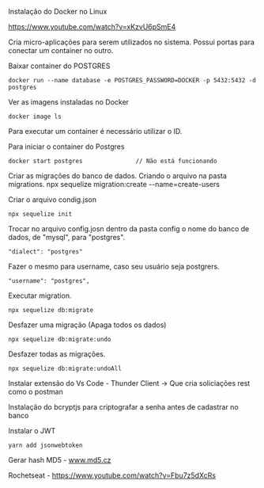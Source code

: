 Instalação do Docker no Linux

https://www.youtube.com/watch?v=xKzvU6pSmE4

Cria micro-aplicações para serem utilizados no sistema.
Possui portas para conectar um container no outro.

Baixar container do POSTGRES

```
docker run --name database -e POSTGRES_PASSWORD=DOCKER -p 5432:5432 -d postgres
```

Ver as imagens instaladas no Docker

```
docker image ls
```

Para executar um container é necessário utilizar o ID.

Para iniciar o container do Postgres

```
docker start postgres               // Não está funcionando
```

Criar as migrações do banco de dados. Criando o arquivo na pasta migrations.
npx sequelize migration:create --name=create-users

Criar o arquivo condig.json

```
npx sequelize init
```

Trocar no arquivo config.josn dentro da pasta config o nome do banco de dados, de "mysql", para "postgres".

```
"dialect": "postgres"
```

Fazer o mesmo para username, caso seu usuário seja postgrers. 

```
"username": "postgres",
```

Executar migration.

```
npx sequelize db:migrate
```

Desfazer uma migração (Apaga todos os dados)

```
npx sequelize db:migrate:undo
```

Desfazer todas as migrações. 

```
npx sequelize db:migrate:undoAll
```

Instalar extensão do Vs Code - Thunder Client -> Que cria soliciações rest como o postman

Instalação do bcryptjs para criptografar a senha antes de cadastrar no banco

Instalar o JWT
```
yarn add jsonwebtoken
```

Gerar hash MD5 - www.md5.cz

Rochetseat - https://www.youtube.com/watch?v=Fbu7z5dXcRs